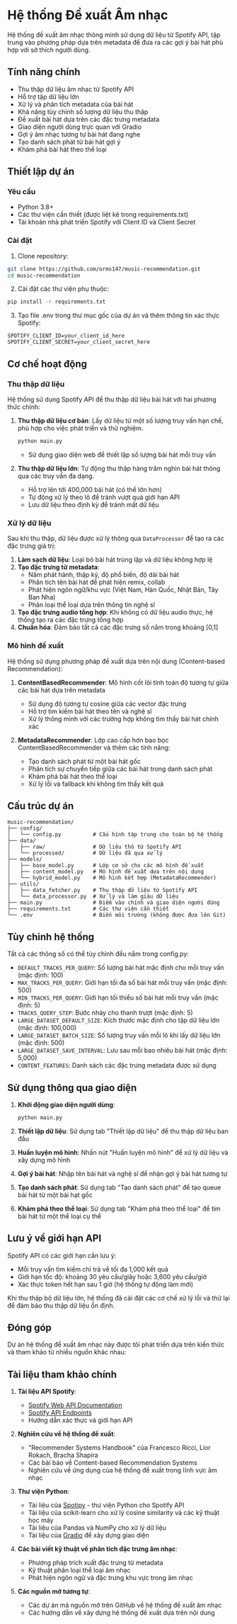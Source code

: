 # Hệ thống Đề xuất Âm nhạc

Hệ thống đề xuất âm nhạc thông minh sử dụng dữ liệu từ Spotify API, tập trung vào phương pháp dựa trên metadata để đưa ra các gợi ý bài hát phù hợp với sở thích người dùng.

## Tính năng chính

- Thu thập dữ liệu âm nhạc từ Spotify API
- Hỗ trợ tập dữ liệu lớn 
- Xử lý và phân tích metadata của bài hát
- Khả năng tùy chỉnh số lượng dữ liệu thu thập
- Đề xuất bài hát dựa trên các đặc trưng metadata
- Giao diện người dùng trực quan với Gradio
- Gợi ý âm nhạc tương tự bài hát đang nghe
- Tạo danh sách phát từ bài hát gợi ý
- Khám phá bài hát theo thể loại

## Thiết lập dự án

### Yêu cầu

- Python 3.8+ 
- Các thư viện cần thiết (được liệt kê trong requirements.txt)
- Tài khoản nhà phát triển Spotify với Client ID và Client Secret

### Cài đặt

1. Clone repository:
```bash
git clone https://github.com/orms147/music-recommendation.git
cd music-recommendation
```

2. Cài đặt các thư viện phụ thuộc:
```bash
pip install -r requirements.txt
```

3. Tạo file .env trong thư mục gốc của dự án và thêm thông tin xác thực Spotify:
```
SPOTIFY_CLIENT_ID=your_client_id_here
SPOTIFY_CLIENT_SECRET=your_client_secret_here
```

## Cơ chế hoạt động

### Thu thập dữ liệu

Hệ thống sử dụng Spotify API để thu thập dữ liệu bài hát với hai phương thức chính:

1. **Thu thập dữ liệu cơ bản**: Lấy dữ liệu từ một số lượng truy vấn hạn chế, phù hợp cho việc phát triển và thử nghiệm.
   ```bash
   python main.py
   ```
   - Sử dụng giao diện web để thiết lập số lượng bài hát mỗi truy vấn

2. **Thu thập dữ liệu lớn**: Tự động thu thập hàng trăm nghìn bài hát thông qua các truy vấn đa dạng.
   - Hỗ trợ lên tới 400,000 bài hát (có thể lớn hơn)
   - Tự động xử lý theo lô để tránh vượt quá giới hạn API
   - Lưu dữ liệu theo định kỳ để tránh mất dữ liệu

### Xử lý dữ liệu

Sau khi thu thập, dữ liệu được xử lý thông qua `DataProcessor` để tạo ra các đặc trưng giá trị:

1. **Làm sạch dữ liệu**: Loại bỏ bài hát trùng lặp và dữ liệu không hợp lệ
2. **Tạo đặc trưng từ metadata**:
   - Năm phát hành, thập kỷ, độ phổ biến, độ dài bài hát
   - Phân tích tên bài hát để phát hiện remix, collab
   - Phát hiện ngôn ngữ/khu vực (Việt Nam, Hàn Quốc, Nhật Bản, Tây Ban Nha)
   - Phân loại thể loại dựa trên thông tin nghệ sĩ
3. **Tạo đặc trưng audio tổng hợp**: Khi không có dữ liệu audio thực, hệ thống tạo ra các đặc trưng tổng hợp
4. **Chuẩn hóa**: Đảm bảo tất cả các đặc trưng số nằm trong khoảng [0,1]

### Mô hình đề xuất

Hệ thống sử dụng phương pháp đề xuất dựa trên nội dung (Content-based Recommendation):

1. **ContentBasedRecommender**: Mô hình cốt lõi tính toán độ tương tự giữa các bài hát dựa trên metadata
   - Sử dụng độ tương tự cosine giữa các vector đặc trưng
   - Hỗ trợ tìm kiếm bài hát theo tên và nghệ sĩ
   - Xử lý thông minh với các trường hợp không tìm thấy bài hát chính xác

2. **MetadataRecommender**: Lớp cao cấp hơn bao bọc ContentBasedRecommender và thêm các tính năng:
   - Tạo danh sách phát từ một bài hát gốc
   - Phân tích sự chuyển tiếp giữa các bài hát trong danh sách phát
   - Khám phá bài hát theo thể loại
   - Xử lý lỗi và fallback khi không tìm thấy kết quả

## Cấu trúc dự án

```
music-recommendation/
├── config/
│   └── config.py          # Cấu hình tập trung cho toàn bộ hệ thống
├── data/
│   ├── raw/               # Dữ liệu thô từ Spotify API
│   └── processed/         # Dữ liệu đã qua xử lý
├── models/
│   ├── base_model.py      # Lớp cơ sở cho các mô hình đề xuất
│   ├── content_model.py   # Mô hình đề xuất dựa trên nội dung
│   └── hybrid_model.py    # Mô hình kết hợp (MetadataRecommender)
├── utils/
│   ├── data_fetcher.py    # Thu thập dữ liệu từ Spotify API
│   └── data_processor.py  # Xử lý và làm giàu dữ liệu
├── main.py                # Điểm vào chính và giao diện người dùng
├── requirements.txt       # Các thư viện cần thiết
└── .env                   # Biến môi trường (không được đưa lên Git)
```

## Tùy chỉnh hệ thống

Tất cả các thông số có thể tùy chỉnh đều nằm trong config.py:

- `DEFAULT_TRACKS_PER_QUERY`: Số lượng bài hát mặc định cho mỗi truy vấn (mặc định: 100)
- `MAX_TRACKS_PER_QUERY`: Giới hạn tối đa số bài hát mỗi truy vấn (mặc định: 500)
- `MIN_TRACKS_PER_QUERY`: Giới hạn tối thiểu số bài hát mỗi truy vấn (mặc định: 5)
- `TRACKS_QUERY_STEP`: Bước nhảy cho thanh trượt (mặc định: 5)
- `LARGE_DATASET_DEFAULT_SIZE`: Kích thước mặc định cho tập dữ liệu lớn (mặc định: 100,000)
- `LARGE_DATASET_BATCH_SIZE`: Số lượng truy vấn mỗi lô khi lấy dữ liệu lớn (mặc định: 500)
- `LARGE_DATASET_SAVE_INTERVAL`: Lưu sau mỗi bao nhiêu bài hát (mặc định: 5,000)
- `CONTENT_FEATURES`: Danh sách các đặc trưng metadata được sử dụng

## Sử dụng thông qua giao diện

1. **Khởi động giao diện người dùng**:
   ```bash
   python main.py
   ```

2. **Thiết lập dữ liệu**: Sử dụng tab "Thiết lập dữ liệu" để thu thập dữ liệu ban đầu

3. **Huấn luyện mô hình**: Nhấn nút "Huấn luyện mô hình" để xử lý dữ liệu và xây dựng mô hình

4. **Gợi ý bài hát**: Nhập tên bài hát và nghệ sĩ để nhận gợi ý bài hát tương tự

5. **Tạo danh sách phát**: Sử dụng tab "Tạo danh sách phát" để tạo queue bài hát từ một bài hạt gốc

6. **Khám phá theo thể loại**: Sử dụng tab "Khám phá theo thể loại" để tìm bài hát từ một thể loại cụ thể

## Lưu ý về giới hạn API

Spotify API có các giới hạn cần lưu ý:
- Mỗi truy vấn tìm kiếm chỉ trả về tối đa 1,000 kết quả
- Giới hạn tốc độ: khoảng 30 yêu cầu/giây hoặc 3,600 yêu cầu/giờ
- Xác thực token hết hạn sau 1 giờ (hệ thống tự động làm mới)

Khi thu thập bộ dữ liệu lớn, hệ thống đã cài đặt các cơ chế xử lý lỗi và thử lại để đảm bảo thu thập dữ liệu ổn định.

## Đóng góp

Dự án hệ thống đề xuất âm nhạc này được tôi phát triển dựa trên kiến thức và tham khảo từ nhiều nguồn khác nhau:

## Tài liệu tham khảo chính

1. **Tài liệu API Spotify**: 
   - [Spotify Web API Documentation](https://developer.spotify.com/documentation/web-api/)
   - [Spotify API Endpoints](https://developer.spotify.com/documentation/web-api/reference/#/)
   - Hướng dẫn xác thực và giới hạn API

2. **Nghiên cứu về hệ thống đề xuất**:
   - "Recommender Systems Handbook" của Francesco Ricci, Lior Rokach, Bracha Shapira
   - Các bài báo về Content-based Recommendation Systems
   - Nghiên cứu về ứng dụng của hệ thống đề xuất trong lĩnh vực âm nhạc

3. **Thư viện Python**:
   - Tài liệu của [Spotipy](https://spotipy.readthedocs.io/) - thư viện Python cho Spotify API
   - Tài liệu của scikit-learn cho xử lý cosine similarity và các kỹ thuật học máy
   - Tài liệu của Pandas và NumPy cho xử lý dữ liệu
   - Tài liệu của [Gradio](https://gradio.app/docs/) để xây dựng giao diện

4. **Các bài viết kỹ thuật về phân tích đặc trưng âm nhạc**:
   - Phương pháp trích xuất đặc trưng từ metadata
   - Kỹ thuật phân loại thể loại âm nhạc
   - Phát hiện ngôn ngữ và đặc trưng khu vực trong âm nhạc

5. **Các nguồn mở tương tự**:
   - Các dự án mã nguồn mở trên GitHub về hệ thống đề xuất âm nhạc
   - Các hướng dẫn về xây dựng hệ thống đề xuất dựa trên nội dung

